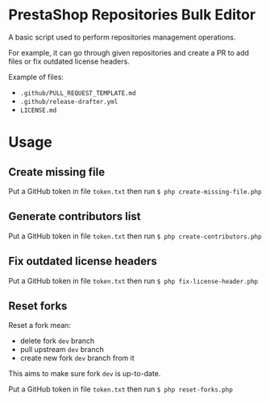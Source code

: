 PrestaShop Repositories Bulk Editor
===================================

A basic script used to perform repositories management operations.

For example, it can go through given repositories
and create a PR to add files or fix outdated license headers.

Example of files:
- `.github/PULL_REQUEST_TEMPLATE.md`
- `.github/release-drafter.yml`
- `LICENSE.md`

# Usage

## Create missing file

Put a GitHub token in file `token.txt` then run `$ php create-missing-file.php`

## Generate contributors list

Put a GitHub token in file `token.txt` then run `$ php create-contributors.php`

## Fix outdated license headers

Put a GitHub token in file `token.txt` then run `$ php fix-license-header.php`

## Reset forks

Reset a fork mean:
- delete fork `dev` branch
- pull upstream `dev` branch
- create new fork `dev` branch from it

This aims to make sure fork `dev` is up-to-date.

Put a GitHub token in file `token.txt` then run `$ php reset-forks.php`
